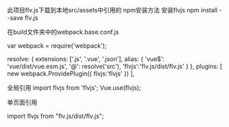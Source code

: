 此项目flv.js下载到本地src/assets中引用的 
 npm安装方法 
 安装flvjs 
npm install --save flv.js

 在build文件夹中的webpack.base.conf.js 

var webpack = require('webpack');

resolve: {
    extensions: ['.js', '.vue', '.json'],
    alias: {
      'vue$': 'vue/dist/vue.esm.js',
      '@': resolve('src'),
      'flvjs':'flv.js/dist/flv.js'
    }
  },
  plugins: [
    new webpack.ProvidePlugin({
      flvjs:'flvjs'
    })
  ],

   全局引用 
  import flvjs from 'flvjs';
Vue.use(flvjs);

 单页面引用 

import flvjs from "flv.js/dist/flv.js";
